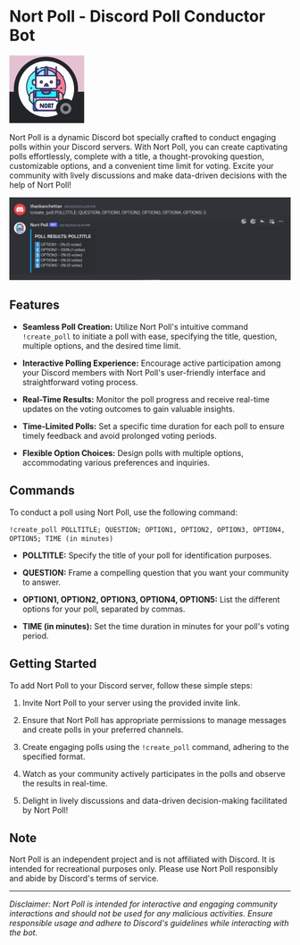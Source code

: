 # Nort Poll - Discord Poll Conductor Bot

<img src="Screenshot_5.png" alt="Screenshot 5">

Nort Poll is a dynamic Discord bot specially crafted to conduct engaging polls within your Discord servers. With Nort Poll, you can create captivating polls effortlessly, complete with a title, a thought-provoking question, customizable options, and a convenient time limit for voting. Excite your community with lively discussions and make data-driven decisions with the help of Nort Poll!

<img src="Screenshot_1.png" alt="Screenshot 1">

## Features

- **Seamless Poll Creation:** Utilize Nort Poll's intuitive command `!create_poll` to initiate a poll with ease, specifying the title, question, multiple options, and the desired time limit.

- **Interactive Polling Experience:** Encourage active participation among your Discord members with Nort Poll's user-friendly interface and straightforward voting process.

- **Real-Time Results:** Monitor the poll progress and receive real-time updates on the voting outcomes to gain valuable insights.

- **Time-Limited Polls:** Set a specific time duration for each poll to ensure timely feedback and avoid prolonged voting periods.

- **Flexible Option Choices:** Design polls with multiple options, accommodating various preferences and inquiries.

## Commands

To conduct a poll using Nort Poll, use the following command:

```
!create_poll POLLTITLE; QUESTION; OPTION1, OPTION2, OPTION3, OPTION4, OPTION5; TIME (in minutes)
```

- **POLLTITLE:** Specify the title of your poll for identification purposes.

- **QUESTION:** Frame a compelling question that you want your community to answer.

- **OPTION1, OPTION2, OPTION3, OPTION4, OPTION5:** List the different options for your poll, separated by commas.

- **TIME (in minutes):** Set the time duration in minutes for your poll's voting period.

## Getting Started

To add Nort Poll to your Discord server, follow these simple steps:

1. Invite Nort Poll to your server using the provided invite link.

2. Ensure that Nort Poll has appropriate permissions to manage messages and create polls in your preferred channels.

3. Create engaging polls using the `!create_poll` command, adhering to the specified format.

4. Watch as your community actively participates in the polls and observe the results in real-time.

5. Delight in lively discussions and data-driven decision-making facilitated by Nort Poll!

## Note

Nort Poll is an independent project and is not affiliated with Discord. It is intended for recreational purposes only. Please use Nort Poll responsibly and abide by Discord's terms of service.

---
*Disclaimer: Nort Poll is intended for interactive and engaging community interactions and should not be used for any malicious activities. Ensure responsible usage and adhere to Discord's guidelines while interacting with the bot.*
